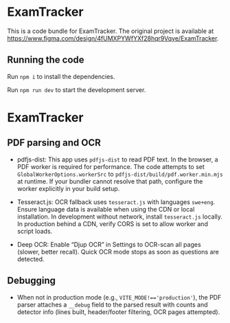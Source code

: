 
  # ExamTracker

  This is a code bundle for ExamTracker. The original project is available at https://www.figma.com/design/4fUMXPYWfYXf28hqr9Vqye/ExamTracker.

  ## Running the code

  Run `npm i` to install the dependencies.

  Run `npm run dev` to start the development server.
  
# ExamTracker
## PDF parsing and OCR

- pdfjs-dist: This app uses `pdfjs-dist` to read PDF text. In the browser, a PDF worker is required for performance. The code attempts to set
  `GlobalWorkerOptions.workerSrc` to `pdfjs-dist/build/pdf.worker.min.mjs` at runtime. If your bundler cannot resolve that path,
  configure the worker explicitly in your build setup.

- Tesseract.js: OCR fallback uses `tesseract.js` with languages `swe+eng`. Ensure language data is available when using the CDN or local installation.
  In development without network, install `tesseract.js` locally. In production behind a CDN, verify CORS is set to allow worker and script loads.

- Deep OCR: Enable “Djup OCR” in Settings to OCR-scan all pages (slower, better recall). Quick OCR mode stops as soon as questions are detected.

## Debugging

- When not in production mode (e.g., `VITE_MODE!=='production'`), the PDF parser attaches a `__debug` field to the parsed result with counts and detector info
  (lines built, header/footer filtering, OCR pages attempted).
